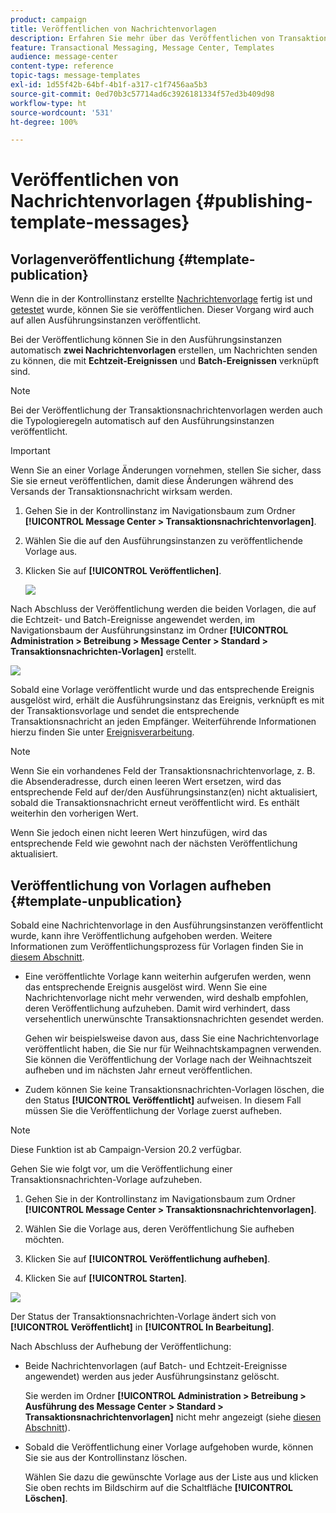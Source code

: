 ```yaml
---
product: campaign
title: Veröffentlichen von Nachrichtenvorlagen
description: Erfahren Sie mehr über das Veröffentlichen von Transaktionsnachrichtenvorlagen sowie das Aufheben von deren Veröffentlichung in Adobe Campaign Classic
feature: Transactional Messaging, Message Center, Templates
audience: message-center
content-type: reference
topic-tags: message-templates
exl-id: 1d55f42b-64bf-4b1f-a317-c1f7456aa5b3
source-git-commit: 0ed70b3c57714ad6c3926181334f57ed3b409d98
workflow-type: ht
source-wordcount: '531'
ht-degree: 100%

---
```


# Veröffentlichen von Nachrichtenvorlagen {#publishing-template-messages}



## Vorlagenveröffentlichung {#template-publication}

Wenn die in der Kontrollinstanz erstellte [Nachrichtenvorlage](../../message-center/using/creating-the-message-template.md) fertig ist und [getestet](../../message-center/using/testing-message-templates.md) wurde, können Sie sie veröffentlichen. Dieser Vorgang wird auch auf allen Ausführungsinstanzen veröffentlicht.

Bei der Veröffentlichung können Sie in den Ausführungsinstanzen automatisch **zwei Nachrichtenvorlagen** erstellen, um Nachrichten senden zu können, die mit **Echtzeit-Ereignissen** und **Batch-Ereignissen** verknüpft sind.

>[!NOTE]
>
>Bei der Veröffentlichung der Transaktionsnachrichtenvorlagen werden auch die Typologieregeln automatisch auf den Ausführungsinstanzen veröffentlicht.

>[!IMPORTANT]
>
>Wenn Sie an einer Vorlage Änderungen vornehmen, stellen Sie sicher, dass Sie sie erneut veröffentlichen, damit diese Änderungen während des Versands der Transaktionsnachricht wirksam werden.

1. Gehen Sie in der Kontrollinstanz im Navigationsbaum zum Ordner **[!UICONTROL Message Center > Transaktionsnachrichtenvorlagen]**.
1. Wählen Sie die auf den Ausführungsinstanzen zu veröffentlichende Vorlage aus.
1. Klicken Sie auf **[!UICONTROL Veröffentlichen]**.

   ![](assets/messagecenter_publish_model_008.png)

Nach Abschluss der Veröffentlichung werden die beiden Vorlagen, die auf die Echtzeit- und Batch-Ereignisse angewendet werden, im Navigationsbaum der Ausführungsinstanz im Ordner **[!UICONTROL Administration > Betreibung > Message Center > Standard > Transaktionsnachrichten-Vorlagen]** erstellt.

![](assets/messagecenter_deployed_model_001.png)

Sobald eine Vorlage veröffentlicht wurde und das entsprechende Ereignis ausgelöst wird, erhält die Ausführungsinstanz das Ereignis, verknüpft es mit der Transaktionsvorlage und sendet die entsprechende Transaktionsnachricht an jeden Empfänger. Weiterführende Informationen hierzu finden Sie unter [Ereignisverarbeitung](../../message-center/using/about-event-processing.md).

>[!NOTE]
>
>Wenn Sie ein vorhandenes Feld der Transaktionsnachrichtenvorlage, z. B. die Absenderadresse, durch einen leeren Wert ersetzen, wird das entsprechende Feld auf der/den Ausführungsinstanz(en) nicht aktualisiert, sobald die Transaktionsnachricht erneut veröffentlicht wird. Es enthält weiterhin den vorherigen Wert.
>
>Wenn Sie jedoch einen nicht leeren Wert hinzufügen, wird das entsprechende Feld wie gewohnt nach der nächsten Veröffentlichung aktualisiert.

## Veröffentlichung von Vorlagen aufheben {#template-unpublication}

Sobald eine Nachrichtenvorlage in den Ausführungsinstanzen veröffentlicht wurde, kann ihre Veröffentlichung aufgehoben werden. Weitere Informationen zum Veröffentlichungsprozess für Vorlagen finden Sie in [diesem Abschnitt](#template-publication).

* Eine veröffentlichte Vorlage kann weiterhin aufgerufen werden, wenn das entsprechende Ereignis ausgelöst wird. Wenn Sie eine Nachrichtenvorlage nicht mehr verwenden, wird deshalb empfohlen, deren Veröffentlichung aufzuheben. Damit wird verhindert, dass versehentlich unerwünschte Transaktionsnachrichten gesendet werden.

  Gehen wir beispielsweise davon aus, dass Sie eine Nachrichtenvorlage veröffentlicht haben, die Sie nur für Weihnachtskampagnen verwenden. Sie können die Veröffentlichung der Vorlage nach der Weihnachtszeit aufheben und im nächsten Jahr erneut veröffentlichen.

* Zudem können Sie keine Transaktionsnachrichten-Vorlagen löschen, die den Status **[!UICONTROL Veröffentlicht]** aufweisen. In diesem Fall müssen Sie die Veröffentlichung der Vorlage zuerst aufheben.

>[!NOTE]
>
>Diese Funktion ist ab Campaign-Version 20.2 verfügbar.

Gehen Sie wie folgt vor, um die Veröffentlichung einer Transaktionsnachrichten-Vorlage aufzuheben.

1. Gehen Sie in der Kontrollinstanz im Navigationsbaum zum Ordner **[!UICONTROL Message Center > Transaktionsnachrichtenvorlagen]**.
1. Wählen Sie die Vorlage aus, deren Veröffentlichung Sie aufheben möchten.
1. Klicken Sie auf **[!UICONTROL Veröffentlichung aufheben]**.

   <!--1. Fill in the **[!UICONTROL Log of the process]** field.-->

1. Klicken Sie auf **[!UICONTROL Starten]**.

![](assets/message-center-unpublish.png)

Der Status der Transaktionsnachrichten-Vorlage ändert sich von **[!UICONTROL Veröffentlicht]** in **[!UICONTROL In Bearbeitung]**.

Nach Abschluss der Aufhebung der Veröffentlichung:

* Beide Nachrichtenvorlagen (auf Batch- und Echtzeit-Ereignisse angewendet) werden aus jeder Ausführungsinstanz gelöscht.

  Sie werden im Ordner **[!UICONTROL Administration > Betreibung > Ausführung des Message Center > Standard > Transaktionsnachrichtenvorlagen]** nicht mehr angezeigt (siehe [diesen Abschnitt](#template-publication)).

* Sobald die Veröffentlichung einer Vorlage aufgehoben wurde, können Sie sie aus der Kontrollinstanz löschen.

  Wählen Sie dazu die gewünschte Vorlage aus der Liste aus und klicken Sie oben rechts im Bildschirm auf die Schaltfläche **[!UICONTROL Löschen]**.
